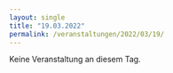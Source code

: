 ```yaml
---
layout: single
title: "19.03.2022"
permalink: /veranstaltungen/2022/03/19/
---
```


Keine Veranstaltung an diesem Tag.
